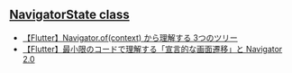 ## [NavigatorState class](https://api.flutter.dev/flutter/widgets/NavigatorState-class.html)

- [【Flutter】Navigator.of(context) から理解する 3つのツリー](https://zenn.dev/chooyan/articles/77a2ba6b02dd4f)
- [【Flutter】最小限のコードで理解する「宣言的な画面遷移」と Navigator 2.0](https://zenn.dev/chooyan/articles/cb09f63a57f0fb)

